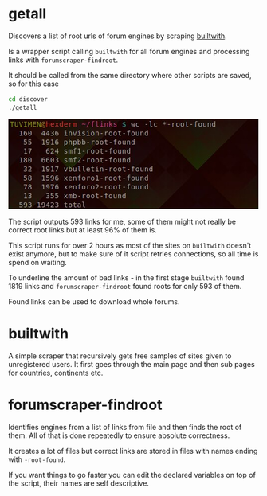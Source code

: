 # getall

Discovers a list of root urls of forum engines by scraping [builtwith](https://builtwith.com/).

Is a wrapper script calling `builtwith` for all forum engines and processing links with `forumscraper-findroot`.

It should be called from the same directory where other scripts are saved, so for this case

```bash
cd discover
./getall
```

![example output](output.jpg)

The script outputs 593 links for me, some of them might not really be correct root links but at least 96% of them is.

This script runs for over 2 hours as most of the sites on `builtwith` doesn't exist anymore, but to make sure of it script retries connections, so all time is spend on waiting.

To underline the amount of bad links - in the first stage `builtwith` found 1819 links and `forumscraper-findroot` found roots for only 593 of them.

Found links can be used to download whole forums.

# builtwith

A simple scraper that recursively gets free samples of sites given to unregistered users. It first goes through the main page and then sub pages for countries, continents etc.

# forumscraper-findroot

Identifies engines from a list of links from file and then finds the root of them. All of that is done repeatedly to ensure absolute correctness.

It creates a lot of files but correct links are stored in files with names ending with `-root-found`.

If you want things to go faster you can edit the declared variables on top of the script, their names are self descriptive.
